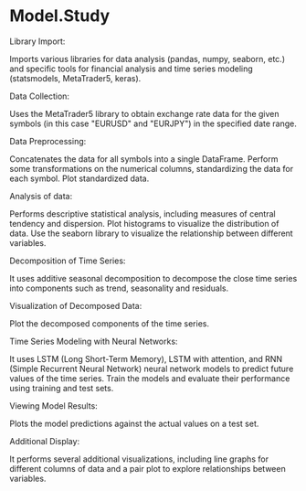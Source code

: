 # Model.Study

Library Import:

Imports various libraries for data analysis (pandas, numpy, seaborn, etc.) and specific tools for financial analysis and time series modeling (statsmodels, MetaTrader5, keras).


Data Collection:

Uses the MetaTrader5 library to obtain exchange rate data for the given symbols (in this case "EURUSD" and "EURJPY") in the specified date range.


Data Preprocessing:

Concatenates the data for all symbols into a single DataFrame.
Perform some transformations on the numerical columns, standardizing the data for each symbol.
Plot standardized data.


Analysis of data:

Performs descriptive statistical analysis, including measures of central tendency and dispersion.
Plot histograms to visualize the distribution of data.
Use the seaborn library to visualize the relationship between different variables.


Decomposition of Time Series:

It uses additive seasonal decomposition to decompose the close time series into components such as trend, seasonality and residuals.


Visualization of Decomposed Data:

Plot the decomposed components of the time series.


Time Series Modeling with Neural Networks:

It uses LSTM (Long Short-Term Memory), LSTM with attention, and RNN (Simple Recurrent Neural Network) neural network models to predict future values ​​of the time series.
Train the models and evaluate their performance using training and test sets.


Viewing Model Results:

Plots the model predictions against the actual values ​​on a test set.


Additional Display:

It performs several additional visualizations, including line graphs for different columns of data and a pair plot to explore relationships between variables.